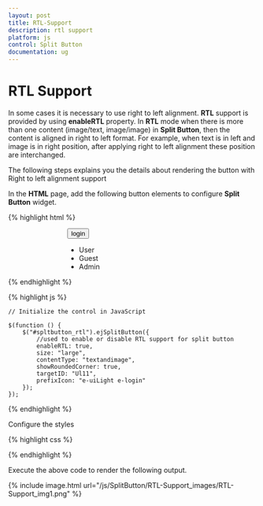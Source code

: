 ```yaml
---
layout: post
title: RTL-Support
description: rtl support
platform: js
control: Split Button
documentation: ug
---
```


# RTL Support

In some cases it is necessary to use right to left alignment. **RTL** support is provided by using **enableRTL** property. In **RTL** mode when there is more than one content (image/text, image/image) in **Split Button**, then the content is aligned in right to left format. For example, when text is in left and image is in right position, after applying right to left alignment these position are interchanged.

The following steps explains you the details about rendering the button with Right to left alignment support

In the **HTML** page, add the following button elements to configure **Split Button** widget.

{% highlight html %}

<div class="spltspan">
    <button id="spltbutton_rtl">login</button>
    <ul id="Ul11">
        <li><span>User</span></li>
        <li><span>Guest</span></li>
        <li><span>Admin</span></li>
    </ul>
</div>

{% endhighlight %}


{% highlight js %}

    // Initialize the control in JavaScript
     
    $(function () {
        $("#spltbutton_rtl").ejSplitButton({
            //used to enable or disable RTL support for split button
            enableRTL: true,
            size: "large",
            contentType: "textandimage",
            showRoundedCorner: true,
            targetID: "Ul11",
            prefixIcon: "e-uiLight e-login"
        });
    });
    

{% endhighlight %}


Configure the styles 

{% highlight css %}

<style>
    .spltspan {
        margin-left: 120px;
    }
</style>


{% endhighlight %}



Execute the above code to render the following output.

{% include image.html url="/js/SplitButton/RTL-Support_images/RTL-Support_img1.png" %}

